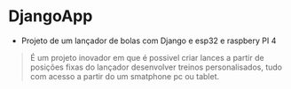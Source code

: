 # DjangoApp
 
 - Projeto de um lançador de bolas com Django e esp32 e raspbery PI 4
 > É um projeto inovador em que é possivel criar lances a partir de posições fixas do lançador
 > desenvolver treinos personalisados, tudo com acesso a partir do um smatphone pc ou tablet.
